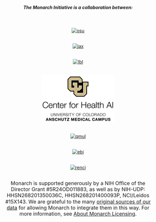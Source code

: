 <div class="home-page-section partners-section">

##### The **Monarch Initiative** is a collaboration between:
<br>
<div class="row">
    <div class="col-sm-6 col-md-4 collab">
        <a href="https://oregonstate.edu/" target="__blank">
            <img src="../../assets/img/osu.png" alt="osu">
        </a>
    </div>
    <div class="col-sm-6 col-md-4 collab">
        <a href="https://www.jax.org/" target="__blank">
            <img src="../../assets/img/jackson.png" alt="jax">
        </a>
    </div>
    <div class="col-sm-6 col-md-4 collab">
        <a href="https://www.lbl.gov/" target="__blank">
            <img src="../../assets/img/lbnl.jpeg" alt="lbl">
        </a>
    </div>
    <div class="col-sm-6 col-md-4 collab">
        <a href="https://medschool.cuanschutz.edu/ai" target="__blank">
            <img src="../../assets/img/health-ai.png" alt="Center for Health AI">
        </a>
    </div>
    <div class="col-sm-6 col-md-4 collab">
        <a href="https://www.qmul.ac.uk/smd/" target="__blank">
            <img src="../../assets/img/qmul.png" alt="qmul">
        </a> 
    </div>
    <div class="col-sm-6 col-md-4 collab">
        <a href="https://www.ebi.ac.uk/" target="__blank">
            <img src="../../assets/img/ebi.png" alt="ebi">
        </a>
    </div>     
    <div class="col-sm-6 col-md-4 collab">
        <a href="https://renci.org/" target="__blank">
            <img src="../../assets/img/renci.png" alt="renci">
        </a>
    </div>
</div>
<p>
Monarch is supported generously by a NIH Office of the Director Grant #5R24OD011883, as well as by NIH-UDP: 
HHSN268201350036C, HHSN268201400093P, NCI/Leidos #15X143. We are grateful to the many 
<a href="/about/data-sources">original sources of our data</a> for allowing Monarch to integrate them in this way. 
For more information, see <a href="/about/licensing">About Monarch Licensing</a>.
</p>
</div>


<style lang="scss">
@import "~@/style/variables";
@import "~@/style/home-page";

div.partners-section {
  padding: 15px 15px;
  background: $home-section-light-bg;
  text-align: center;

  img {
      max-width: 100%;
      max-height: 150px;
  }

  .collab {
      display: flex;
      justify-content: center;
      align-items: center;
      padding: 1rem;
  }
    
  p {
    text-align: center;
    font-size: 1rem;
    line-height: 1.2rem;
  }
}
</style>
